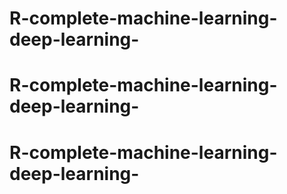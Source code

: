 # R-complete-machine-learning-deep-learning-
# R-complete-machine-learning-deep-learning-
# R-complete-machine-learning-deep-learning-
